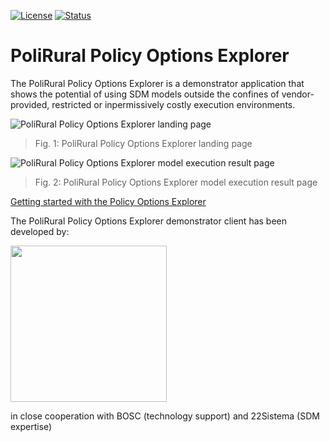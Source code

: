 [![License](https://img.shields.io/badge/Licensing-GPLv3.0-lightgrey?style=plastic)](https://www.gnu.org/licenses/gpl-3.0.en.html)
[![Status](https://img.shields.io/badge/Try&nbsp;models-&nbsp;Policy&nbsp;Options&nbsp;Explorer-green?style=plastic)](https://hub.polirural.eu/ra-explorer/#/policy-options-explorer)


# PoliRural Policy Options Explorer

The PoliRural Policy Options Explorer is a demonstrator application that shows the potential of using SDM models outside the confines of vendor-provided, restricted or inpermissively costly execution environments.

![PoliRural Policy Options Explorer landing page](https://user-images.githubusercontent.com/5701303/192638611-d87c1e0c-5ec2-46ca-9745-2246c5192d53.png)
> Fig. 1: PoliRural Policy Options Explorer landing page

![PoliRural Policy Options Explorer model execution result page](https://user-images.githubusercontent.com/5701303/192638616-0da5f98e-b293-4160-89ff-ff251b4dd346.png)
> Fig. 2: PoliRural Policy Options Explorer model execution result page

[Getting started with the Policy Options Explorer](GettingStarted.md)

The PoliRural Policy Options Explorer demonstrator client has been developed by:

<img src="https://user-images.githubusercontent.com/5701303/192630251-ca28b257-7867-4cf7-afd9-c3f2f5870024.png" width="250" align="center"/>

in close cooperation with BOSC (technology support) and 22Sistema (SDM expertise)
